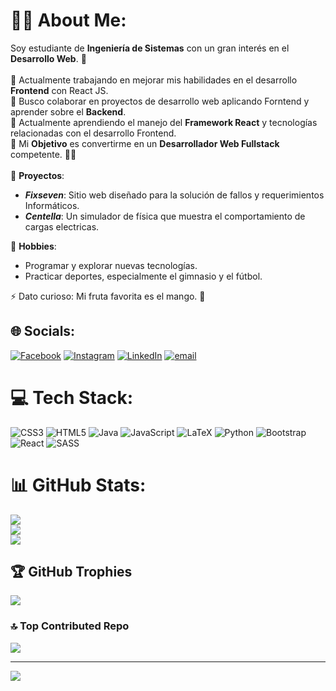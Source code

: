 # 👨‍💻 About Me:
Soy estudiante de **Ingeniería de Sistemas** con un gran interés en el **Desarrollo Web**. 🚀<br><br>🔭 Actualmente trabajando en mejorar mis habilidades en el desarrollo **Frontend** con React JS.<br>🤝 Busco colaborar en proyectos de desarrollo web aplicando Forntend y aprender sobre el **Backend**.<br>🌱 Actualmente aprendiendo el manejo del **Framework React** y tecnologías relacionadas con el desarrollo Frontend.<br>🎯 Mi **Objetivo** es convertirme en un **Desarrollador Web Fullstack** competente. 💪🔥<br><br>🔨 **Proyectos**:
* ***Fixseven***: Sitio web diseñado para la solución de fallos y requerimientos Informáticos.
* ***Centella***: Un simulador de física que muestra el comportamiento de cargas electricas.

🎨 **Hobbies**:
* Programar y explorar nuevas tecnologías.
* Practicar deportes, especialmente el gimnasio y el fútbol.

⚡ Dato curioso: Mi fruta favorita es el mango. 🥭

## 🌐 Socials:
[![Facebook](https://img.shields.io/badge/Facebook-%231877F2.svg?logo=Facebook&logoColor=white)](https://facebook.com/adrianfelipe.vargasrivera.9) [![Instagram](https://img.shields.io/badge/Instagram-%23E4405F.svg?logo=Instagram&logoColor=white)](https://instagram.com/_adriaa.an) [![LinkedIn](https://img.shields.io/badge/LinkedIn-%230077B5.svg?logo=linkedin&logoColor=white)](https://linkedin.com/in/adrian-vargas-dev) [![email](https://img.shields.io/badge/Email-D14836?logo=gmail&logoColor=white)](mailto:adrianfelipevr@gmail.com) 

# 💻 Tech Stack:
![CSS3](https://img.shields.io/badge/css3-%231572B6.svg?style=for-the-badge&logo=css3&logoColor=white) ![HTML5](https://img.shields.io/badge/html5-%23E34F26.svg?style=for-the-badge&logo=html5&logoColor=white) ![Java](https://img.shields.io/badge/java-%23ED8B00.svg?style=for-the-badge&logo=openjdk&logoColor=white) ![JavaScript](https://img.shields.io/badge/javascript-%23323330.svg?style=for-the-badge&logo=javascript&logoColor=%23F7DF1E) ![LaTeX](https://img.shields.io/badge/latex-%23008080.svg?style=for-the-badge&logo=latex&logoColor=white) ![Python](https://img.shields.io/badge/python-3670A0?style=for-the-badge&logo=python&logoColor=ffdd54) ![Bootstrap](https://img.shields.io/badge/bootstrap-%238511FA.svg?style=for-the-badge&logo=bootstrap&logoColor=white) ![React](https://img.shields.io/badge/react-%2320232a.svg?style=for-the-badge&logo=react&logoColor=%2361DAFB) ![SASS](https://img.shields.io/badge/SASS-hotpink.svg?style=for-the-badge&logo=SASS&logoColor=white)

# 📊 GitHub Stats:
![](https://github-readme-stats.vercel.app/api?username=adrianfvr&theme=transparent&hide_border=false&include_all_commits=false&count_private=true)<br/>
![](https://github-readme-streak-stats.herokuapp.com/?user=adrianfvr&theme=transparent&hide_border=false)<br/>
![](https://github-readme-stats.vercel.app/api/top-langs/?username=adrianfvr&theme=transparent&hide_border=false&include_all_commits=false&count_private=true&layout=compact)

## 🏆 GitHub Trophies
![](https://github-profile-trophy.vercel.app/?username=adrianfvr&theme=radical&no-frame=true&no-bg=true&margin-w=4)

### 🔝 Top Contributed Repo
![](https://github-contributor-stats.vercel.app/api?username=adrianfvr&limit=5&theme=transparent&combine_all_yearly_contributions=true)

---
[![](https://visitcount.itsvg.in/api?id=adrianfvr&icon=0&color=0)](https://visitcount.itsvg.in)

<!-- Proudly created with GPRM ( https://gprm.itsvg.in ) -->
